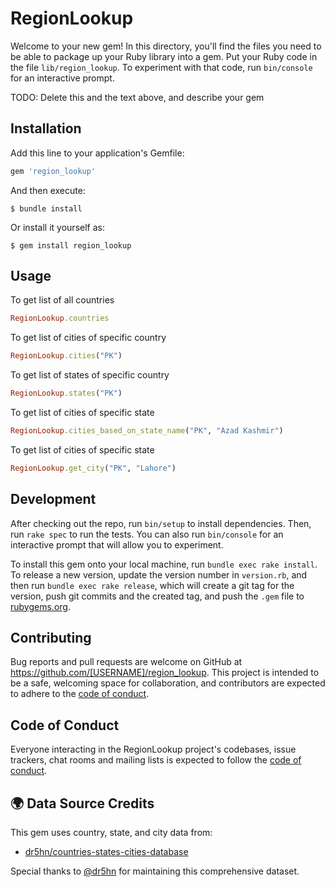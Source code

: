 # RegionLookup

Welcome to your new gem! In this directory, you'll find the files you need to be able to package up your Ruby library into a gem. Put your Ruby code in the file `lib/region_lookup`. To experiment with that code, run `bin/console` for an interactive prompt.

TODO: Delete this and the text above, and describe your gem

## Installation

Add this line to your application's Gemfile:

```ruby
gem 'region_lookup'
```

And then execute:

    $ bundle install

Or install it yourself as:

    $ gem install region_lookup

## Usage

To get list of all countries 
```ruby
RegionLookup.countries
```

To get list of cities of specific country 
```ruby
RegionLookup.cities("PK")
```


To get list of states of specific country 
```ruby
RegionLookup.states("PK")
```

To get list of cities of specific state 
```ruby
RegionLookup.cities_based_on_state_name("PK", "Azad Kashmir")
```

To get list of cities of specific state 
```ruby
RegionLookup.get_city("PK", "Lahore")
```


## Development

After checking out the repo, run `bin/setup` to install dependencies. Then, run `rake spec` to run the tests. You can also run `bin/console` for an interactive prompt that will allow you to experiment.

To install this gem onto your local machine, run `bundle exec rake install`. To release a new version, update the version number in `version.rb`, and then run `bundle exec rake release`, which will create a git tag for the version, push git commits and the created tag, and push the `.gem` file to [rubygems.org](https://rubygems.org).

## Contributing

Bug reports and pull requests are welcome on GitHub at https://github.com/[USERNAME]/region_lookup. This project is intended to be a safe, welcoming space for collaboration, and contributors are expected to adhere to the [code of conduct](https://github.com/[USERNAME]/region_lookup/blob/main/CODE_OF_CONDUCT.md).

## Code of Conduct

Everyone interacting in the RegionLookup project's codebases, issue trackers, chat rooms and mailing lists is expected to follow the [code of conduct](https://github.com/[USERNAME]/region_lookup/blob/main/CODE_OF_CONDUCT.md).


## 🌍 Data Source Credits
This gem uses country, state, and city data from:

- [dr5hn/countries-states-cities-database](https://github.com/dr5hn/countries-states-cities-database)

Special thanks to [@dr5hn](https://github.com/dr5hn) for maintaining this comprehensive dataset.